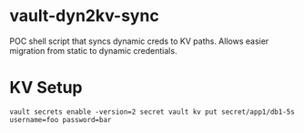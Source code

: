 # vault-dyn2kv-sync
POC shell script that syncs dynamic creds to KV paths. Allows easier migration from static to dynamic credentials.

# KV Setup

`
vault secrets enable -version=2 secret
vault kv put secret/app1/db1-5s username=foo password=bar
`
